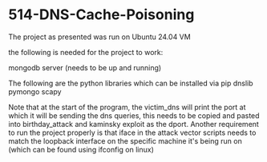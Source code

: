 # 514-DNS-Cache-Poisoning

The project as presented was run on Ubuntu 24.04 VM

the following is needed for the project to work:

mongodb server (needs to be up and running)

The following are the python libraries which can be installed via pip
dnslib
pymongo
scapy

Note that at the start of the program, the victim_dns will print the port at which it will be sending the dns queries, this needs to be copied and pasted into birthday_attack and kaminsky exploit as the dport.
Another requirement to run the project properly is that iface in the attack vector scripts needs to match the loopback interface on the specific machine it's being run on (which can be found using ifconfig on linux)